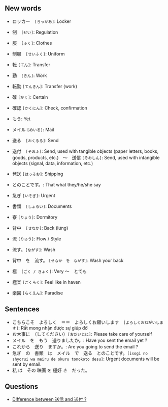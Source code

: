 ## New words
* ロッカー　`[ろっかあ]`: Locker
* 制　`[せい]`: Regulation
* 服　`[ふく]`: Clothes
* 制服　`[せいふく]`: Uniform

* 転 `[てん]`: Transfer
* 勤　`[きん]`: Work
* 転勤 `[てんきん]`: Transfer (work)

* 確 `[かく]`: Certain
* 確認 `[かくにん]`: Check, confirmation

* もう: Yet
* メイル `[めいる]`: Mail

* 送る　`[おくるる]`: Send
* 送付　`[そおふ]`: Send, used with tangible objects (paper letters, books, goods, products, etc.)　〜　送信 `[そおしん]`: Send, used with intangible objects (signal, data, information, etc.)
* 発送 `[はっそお]`: Shipping

* とのことです。: That what they/he/she say

* 急ぎ `[いそぎ]`: Urgent
* 書類　`[しょるい]`: Documents

* 寮 `[りょう]`: Dormitory

* 背中　`[せなか]`: Back (lưng)
* 流 `[りゅう]`: Flow / Style
* 流す。`[ながす]`: Wash
* 背中　を　流す。 `[せなか　を　ながす]`: Wash your back

* 極　`[ごく / きょく]`: Very 〜　とても
* 極楽 `[ごくらく]`: Feel like in haven
* 楽園 `[らくえん]`: Paradise


## Sentences
* こちらこそ　よろしく　＝＝　よろしくお願いします　`[よろしくおねがいします]`: Rất mong nhận được sự giúp đỡ
* お大事に　（してください）`[おだいじに]`: Please take care of yourself
* メイル　を　もう　送りましたか。: Have you sent the email yet ?
* これから　送り　ますか。: Are you going to send the email ?
* 急ぎ　の　書類　は　メイル　で　送る　とのことです。`[isogi no shyorui wa meiru de okuru tonokoto desu]`: Urgent documents will be sent by email.
* 私  は　その  映画  を  極好  き　だった。

## Questions
* [Difference between 送信 and 送付 ?](https://japanese.stackexchange.com/questions/96198/difference-between-%E9%80%81%E4%BF%A1-and-%E9%80%81%E4%BB%98)
